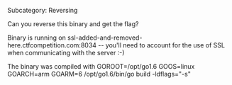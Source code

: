 Subcategory: Reversing

Can you reverse this binary and get the flag?

Binary is running on ssl-added-and-removed-here.ctfcompetition.com:8034 --
you'll need to account for the use of SSL when communicating with the server
:-)

The binary was compiled with GOROOT=/opt/go1.6 GOOS=linux GOARCH=arm GOARM=6
/opt/go1.6/bin/go build -ldflags="-s"

